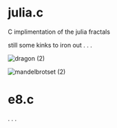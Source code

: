 # julia.c

C implimentation of the julia fractals

still some kinks to iron out . . . 

![dragon (2)](https://user-images.githubusercontent.com/73109076/108780145-ec326280-755f-11eb-8dc6-c179c8537ade.png)

![mandelbrotset (2)](https://user-images.githubusercontent.com/73109076/108780252-0bc98b00-7560-11eb-9484-98b8082e68a9.png)

# e8.c 

. . . 
